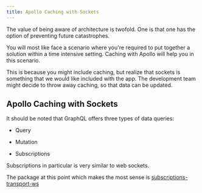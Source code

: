 ```yaml
---
title: Apollo Caching with Sockets
---
```


The value of being aware of architecture is twofold. One is that one has
the option of preventing future catastrophes.

You will most like face a scenario where you're required to put together
a solution within a time intensive setting. Caching with Apollo will
help you in this scenario.

This is because you might include caching, but realize that sockets is
something that we would like included with the app. The development team
might decide to throw away caching, so that data can be updated.

 Apollo Caching with Sockets 
----------------------------

It should be noted that GraphQL offers three types of data queries:

-   Query

-   Mutation

-   Subscriptions

Subscriptions in particular is very similar to web sockets.

The package at this point which makes the most sense is
[subscriptions-transport-ws](https://github.com/apollographql/subscriptions-transport-ws)
